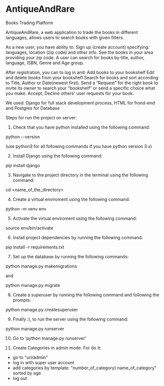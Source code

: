 # AntiqueAndRare
Books Trading Platform

AntiqueAndRare, a web application to trade the books in different languages, allows users to search books with given filters. 

As a new user, you have ability to:
Sign up (create account) specifying: languages, location (zip code) and other info.
See the books in your area providing your zip code.
A user can search for books by title, author, language, ISBN, Genre and Age group.
 
After registration, you can to log in and:
Add books to your bookshelf
Edit and delete books from your bookshefl
Search for books and sort according to Title, Author or Date(newest first).
Send a “Request” for the right book to invite its owner to search your “bookshelf” or send a specific choice what you make. 
Accept, Decline others' user requests for your book.

We used: Django for full stack development process, HTML for frond-end and Postgres for Database

Steps for run the project on server:
1. Check that you have python installed using the following command:

  python --version

(use python3 for all following commands if you have python version 3.x)

2. Install Django using the following command:

  pip install django
  
3. Navigate to the project directory in the terminal using the following command:

  cd <name_of_the_directory>
  
4. Create a virtual enviroment using the following command:

  python -m venv env
  
5. Activate the virtual enviroment using the following command:

  source env/bin/activate
  
6. Install project dependencies by running the following command:

  pip install -r requirements.txt
  
7. Set up the database by running the following commands:

  python manage.py makemigrations

and 
 
  python manage.py migrate
  
8. Create a superuser by running the following command and following the prompts:

  python manage.py createsuperuser

9. Finally :), to run the server using the following command:

  python manage.py runserver

10. Go to 'python manage.py runserver'

11. Create Categories in admin mode. For do it:
 - go to "url/admin"
 - log in with super user account
 - add categories by template: "number_of_category) name_of_category" sorted by age
 - log out
